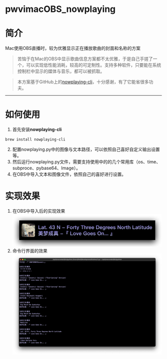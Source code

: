 # pwvimacOBS_nowplaying

# 简介

Mac使用OBS直播时，较为优雅显示正在播放歌曲的封面和名称的方案

> 苦恼于在Mac的OBS中显示歌曲信息方案都不太优雅，于是自己手搓了一个，可以实现低性能消耗，较高的可定制性。支持多种软件，只要能在系统控制栏中显示的媒体与音乐，都可以被抓取。

> 本方案基于GitHub上的[nowplaying-cli](https://github.com/kirtan-shah/nowplaying-cli)，十分感谢，有了它能省很多功夫。

---

# 如何使用

1. 首先安装**nowplaying-cli**

```shell
brew install nowplaying-cli
```

2. 配置nowplaying.py中的图像与文本路径，可以依照自己喜好自定义输出设置等。
3. 然后运行nowplaying.py文件，需要支持使用中的的几个常用库（os、time、subproce、pybase64、Image）。
4. 在OBS中导入文本和图像文件，依照自己的喜好进行设置。

# 实现效果

1. 在OBS中导入后的实现效果
   ![OBS效果](screenshots/OBS_display_effect.png)
2. 命令行界面的效果
   ![命令行界面](screenshots/Terminal_display_effect.png)
